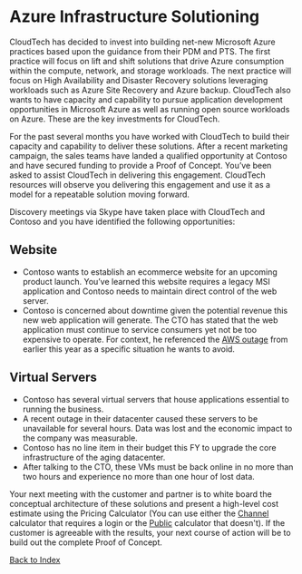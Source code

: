 # Azure Infrastructure Solutioning


CloudTech has decided to invest into building net-new Microsoft Azure practices based upon the guidance from their PDM and PTS.  The first practice will focus on lift and shift solutions that drive Azure consumption within the compute, network, and storage workloads.  The next practice will focus on High Availability and Disaster Recovery solutions leveraging workloads such as Azure Site Recovery and Azure backup.  CloudTech also wants to have capacity and capability to pursue application development opportunities in Microsoft Azure as well as running open source workloads on Azure.  These are the key investments for CloudTech.

For the past several months you have worked with CloudTech to build their capacity and capability to deliver these solutions.  After a recent marketing campaign, the sales teams have landed a qualified opportunity at Contoso and have secured funding to provide a Proof of Concept.  You’ve been asked to assist CloudTech in delivering this engagement.  CloudTech resources will observe you delivering this engagement and use it as a model for a repeatable solution moving forward.

Discovery meetings via Skype have taken place with CloudTech and Contoso and you have identified the following opportunities:

## Website
 - Contoso wants to establish an ecommerce website for an upcoming product launch.  You’ve learned this website requires a legacy MSI application and Contoso needs to maintain direct control of the web server.  
 - Contoso is concerned about downtime given the potential revenue this new web application will generate.  The CTO has stated that the web application must continue to service consumers yet not be too expensive to operate.  For context, he referenced the [AWS outage](https://aws.amazon.com/message/41926/) from earlier this year as a specific situation he wants to avoid.

## Virtual Servers
 - Contoso has several virtual servers that house applications essential to running the business.
 - A recent outage in their datacenter caused these servers to be unavailable for several hours.  Data was lost and the economic impact to the company was measurable.
 - Contoso has no line item in their budget this FY to upgrade the core infrastructure of the aging datacenter.
 - After talking to the CTO, these VMs must be back online in no more than two hours and experience no more than one hour of lost data.

Your next meeting with the customer and partner is to white board the conceptual architecture of these solutions and present a high-level cost estimate using the Pricing Calculator (You can use either the [Channel](https://azure.microsoft.com/en-us/pricing/calculator/channel/) calculator that requires a login or the [Public](https://azure.microsoft.com/en-us/pricing/calculator/) calculator that doesn't).  If the customer is agreeable with the results, your next course of action will be to build out the complete Proof of Concept.


[Back to Index](../index.html)
